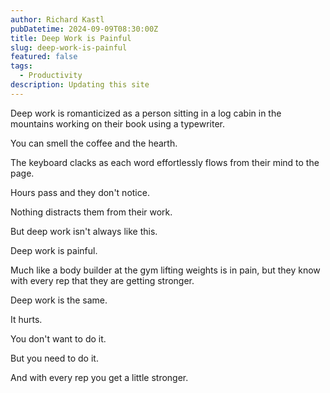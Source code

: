 ```yaml
---
author: Richard Kastl
pubDatetime: 2024-09-09T08:30:00Z
title: Deep Work is Painful
slug: deep-work-is-painful
featured: false
tags:
  - Productivity
description: Updating this site
---
```


Deep work is romanticized as a person sitting in a log cabin in the mountains working on their book using a typewriter. 

You can smell the coffee and the hearth. 

The keyboard clacks as each word effortlessly flows from their mind to the page. 

Hours pass and they don't notice. 

Nothing distracts them from their work. 

But deep work isn't always like this. 

Deep work is painful. 

Much like a body builder at the gym lifting weights is in pain, but they know with every rep that they are getting stronger. 

Deep work is the same. 

It hurts. 

You don't want to do it. 

But you need to do it. 

And with every rep you get a little stronger. 

